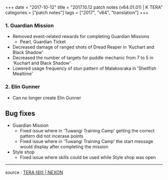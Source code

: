 +++
date = "2017-10-12"
title = "2017.10.12 patch notes (v64.01.01) | K TERA"
categories = ["patch notes"]
tags = ["2017", "v64", "translation"]
+++

### 1. Guardian Mission
- Removed event-related rewards for completing Guardian Missions
  - Pearl, Guardian Ticket
- Decreased damage of ranged shots of Dread Reaper in 'Kuchart and Black Shadow'
- Decreased the number of targets for puddle mechanic from 7 to 5 in 'Kuchart and Black Shadow'
- Lowered usage frequency of stun pattern of Malakosraka in 'Shellfish Mealtime'

### 2. Elin Gunner
- Can no longer create Elin Gunner

## Bug fixes

- Guardian Mission
  - Fixed issue where in 'Tuwangi Training Camp' getting the correct pattern did not incerase points
  - Fixed issue where in 'Tuwangi Training Camp' the start message would display after completing the mission
- Style shop
  - Fixed issue where skills could be used while Style shop was open

----

source : [TERA 테라 | NEXON](http://tera.nexon.com/news/update/view.aspx?n4articlesn=300)
